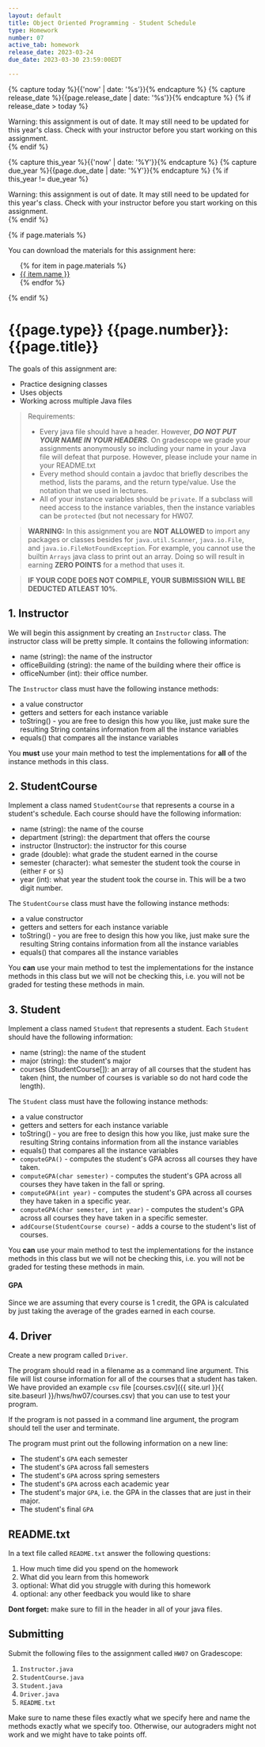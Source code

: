 ```yaml
---
layout: default
title: Object Oriented Programming - Student Schedule
type: Homework
number: 07
active_tab: homework
release_date: 2023-03-24
due_date: 2023-03-30 23:59:00EDT

---
```


<!-- Check whether the assignment is ready to release -->
{% capture today %}{{'now' | date: '%s'}}{% endcapture %}
{% capture release_date %}{{page.release_date | date: '%s'}}{% endcapture %}
{% if release_date > today %} 
<div class="alert alert-danger">
Warning: this assignment is out of date.  It may still need to be updated for this year's class.  Check with your instructor before you start working on this assignment.
</div>
{% endif %}
<!-- End of check whether the assignment is up to date -->


<!-- Check whether the assignment is up to date -->
{% capture this_year %}{{'now' | date: '%Y'}}{% endcapture %}
{% capture due_year %}{{page.due_date | date: '%Y'}}{% endcapture %}
{% if this_year != due_year %} 
<div class="alert alert-danger">
Warning: this assignment is out of date.  It may still need to be updated for this year's class.  Check with your instructor before you start working on this assignment.
</div>
{% endif %}
<!-- End of check whether the assignment is up to date -->



{% if page.materials %}
<div class="alert alert-info">
You can download the materials for this assignment here:
<ul>
{% for item in page.materials %}
<li><a href="{{item.url}}">{{ item.name }}</a></li>
{% endfor %}
</ul>


</div>
{% endif %}





{{page.type}} {{page.number}}: {{page.title}}
=============================================================

The goals of this assignment are:

- Practice designing classes
- Uses objects
- Working across multiple Java files


> Requirements:
> 
> - Every java file should have a header. However, ***DO NOT PUT YOUR NAME IN YOUR HEADERS***. On gradescope we grade your assignments anonymously so including your name in your Java file will defeat that purpose. However, please include your name in your README.txt
> - Every method should contain a javdoc that briefly describes the method, lists the params, and the return type/value. Use the notation that we used in lectures.
> - All of your instance variables should be `private`. If a subclass will need access to the instance variables, then the instance variables can be `protected` (but not necessary for HW07.


> **WARNING:** In this assignment you are **NOT ALLOWED** to import any packages or classes besides for `java.util.Scanner`, `java.io.File`, and `java.io.FileNotFoundException`. For example, you cannot use the builtin `Arrays` java class to print out an array. Doing so will result in earning **ZERO POINTS** for a method that uses it.

> **IF YOUR CODE DOES NOT COMPILE, YOUR SUBMISSION WILL BE DEDUCTED ATLEAST 10%**. 

## 1. Instructor
We will begin this assignment by creating an `Instructor` class. The instructor class will be pretty simple. It contains the following information:

- name (string): the name of the instructor
- officeBuilding (string): the name of the building where their office is
- officeNumber (int): their office number.

The `Instructor` class must have the following instance methods:

- a value constructor
- getters and setters for each instance variable
- toString() - you are free to design this how you like, just make sure the resulting String contains information from all the instance variables
- equals() that compares all the instance variables

You **must** use your main method to test the implementations for **all** of the instance methods in this class. 

## 2. StudentCourse
Implement a class named `StudentCourse` that represents a course in a student's schedule. Each course should have the following information:

- name (string): the name of the course
- department (string): the department that offers the course
- instructor (Instructor): the instructor for this course
- grade (double): what grade the student earned in the course
- semester (character): what semester the student took the course in (either `F` or `S`)
- year (int): what year the student took the course in. This will be a two digit number. 

The `StudentCourse` class must have the following instance methods:

- a value constructor
- getters and setters for each instance variable
- toString() - you are free to design this how you like, just make sure the resulting String contains information from all the instance variables
- equals() that compares all the instance variables

You **can** use your main method to test the implementations for the instance methods in this class but we will not be checking this, i.e. you will not be graded for testing these methods in main.

## 3. Student
Implement a class named `Student` that represents a student. Each `Student` should have the following information:

- name (string): the name of the student
- major (string): the student's major
- courses (StudentCourse[]): an array of all courses that the student has taken (hint, the number of courses is variable so do not hard code the length). 

The `Student` class must have the following instance methods:

- a value constructor
- getters and setters for each instance variable
- toString() - you are free to design this how you like, just make sure the resulting String contains information from all the instance variables
- equals() that compares all the instance variables
- `computeGPA()` - computes the student's GPA across all courses they have taken. 
- `computeGPA(char semester)` - computes the student's GPA across all courses they have taken in the fall or spring.
- `computeGPA(int year)` - computes the student's GPA across all courses they have taken in a specific year.
- `computeGPA(char semester, int year)` - computes the student's GPA across all courses they have taken in a specific semester.
- `addCourse(StudentCourse course)` - adds a course to the student's list of courses.

You **can** use your main method to test the implementations for the instance methods in this class but we will not be checking this, i.e. you will not be graded for testing these methods in main.

#### GPA
Since we are assuming that every course is 1 credit, 
the GPA is calculated by just taking the average of the grades earned in each course.

 
## 4. Driver
Create a new program called `Driver`.

The program should read in a filename as a command line argument. This file will list course information for all of the courses that a student has taken.
We have provided an example `csv` file [courses.csv]({{ site.url }}{{ site.baseurl }}/hws/hw07/courses.csv) that you can use to test your program.

If the program is not passed in a command line argument, the program should tell the user and terminate.

The program must print out the following information on a new line:
- The student's `GPA` each semester
- The student's `GPA` across fall semesters
- The student's `GPA` across spring semesters
- The student's `GPA` across each academic year
- The student's major `GPA`, i.e. the GPA in the classes that are just in their major.
- The student's final `GPA` 


## README.txt

In a text file called `README.txt` answer the following questions:

1. How much time did you spend on the homework
2. What did you learn from this homework
3. optional: What did you struggle with during this homework
4. optional: any other feedback you would like to share

**Dont forget:** make sure to fill in the header in all of your java files.

## Submitting

Submit the following files to the assignment called `HW07` on Gradescope:

1. `Instructor.java`
1. `StudentCourse.java`
2. `Student.java`
3. `Driver.java`
4. `README.txt`

Make sure to name these files exactly what we specify here and name the methods exactly what we specify too. Otherwise,
our autograders might not work and we might have to take points off.
